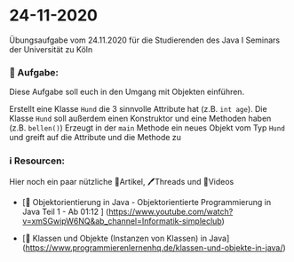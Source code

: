 # 24-11-2020

Übungsaufgabe vom 24.11.2020 für die Studierenden des Java I Seminars der Universität zu Köln


### 📝 Aufgabe:

Diese Aufgabe soll euch in den Umgang mit Objekten einführen.


Erstellt eine Klasse ```Hund``` die 3 sinnvolle Attribute hat (z.B. ```int age```). 
Die Klasse ```Hund``` soll außerdem einen Konstruktor und eine Methoden haben (z.B. ```bellen()```)
Erzeugt in der ```main``` Methode ein neues Objekt vom Typ ```Hund``` und greift auf die Attribute und die Methode zu


### ℹ️ Resourcen:
Hier noch ein paar nützliche 📃Artikel, 🖊️Threads und 🎥Videos

- [🎥 Objektorientierung in Java - Objektorientierte Programmierung in Java Teil 1 - Ab 01:12 ] (https://www.youtube.com/watch?v=xmSGwipW6NQ&ab_channel=Informatik-simpleclub) 

- [📃 Klassen und Objekte (Instanzen von Klassen) in Java] (https://www.programmierenlernenhq.de/klassen-und-objekte-in-java/)

